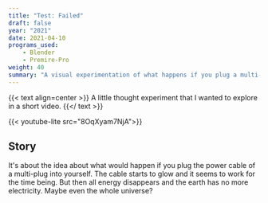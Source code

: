 ```yaml
---
title: "Test: Failed"
draft: false
year: "2021"
date: 2021-04-10
programs_used: 
    - Blender
    - Premire-Pro
weight: 40
summary: "A visual experimentation of what happens if you plug a multi-socket plug into itself."
---
```



{{< text align=center >}}
A little thought experiment that I wanted to explore in a short video.
{{</ text >}}

{{< youtube-lite src="8OqXyam7NjA">}}

## Story

It's about the idea about what would happen if you plug the power cable of a multi-plug into yourself. The cable starts to glow and it seems to work for the time being. But then all energy disappears and the earth has no more electricity. Maybe even the whole universe?

